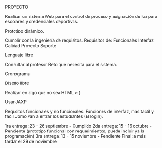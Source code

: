 PROYECTO

Realizar un sistema Web para el control de proceso y asignación de los para escolares y credenciales deportivas.

Prototipo dinámico.

Cumplir con la ingeniería de requisitos.
Requisitos de:
Funcionales
Interfaz 
Calidad
Proyecto
Soporte

Lenguaje libre 


Consultar al profesor Beto que necesita para el sistema.

Cronograma

Diseño libre

Realizar en algo que no sea HTML  >:(

Usar JAXP

Requsitos funcionales y no funcionales.
Funciones de interfaz, mas tactil y facil
Como van a entrar los estudiantes (El login).

1ra entrega: 23 - 26 septiembre - Cumplido
2da entrega: 15 - 16 octubre - Pendiente (prototipo funcional con requerimientos, puede incluir ya la programación)
3ra entrega: 13 - 15 noviembre - Pendiente
Final: a más tardar el 29 de noviembre

